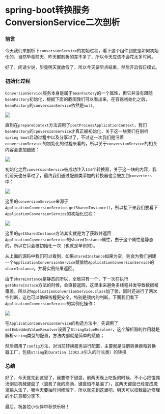 # spring-boot转换服务ConversionService二次剖析

### 前言

今天我们来剖析下`conversionService`的初始过程，看下这个组件到底是如何初始化的，当然毕竟前天、昨天都剖析的差不多了，所以今天应该不会花太多时间。

好了，闲话少说，毕竟明天就放假了，所以今天要早点结束，然后开启假日模式。

### 初始化过程

`ConversionService`服务本身是属于`beanFactory`的一个属性，但它并没有跟随`beanFactory`初始化，根据下面的截图我们可以看出来，在容器初始化之后，`beanFactory`的`conversionService`依然是`null`。

![](https://gitee.com/sysker/picBed/raw/master/blog/20210918083644.png)

直到在`prepareContext`方法调用了`postProcessApplicationContext`，我们`beanFactory`的`cpnversionService`才真正被初始化，关于这一块我们在剖析`spring boot`启动过程中以及分享过了，不过这一次我们是沿着`conversionService`的初始化的过程来看的，所以关于`conversionService`的相关内容会更加细致：

![](https://gitee.com/sysker/picBed/raw/master/blog/20210918084454.png)

初始化之后`conversionService`被成功注入`134`个转换器，关于这一块的内容，我们前天也分享过了，最终我们通过配置类添加的转换器也会被加到`converters`中：

![](https://gitee.com/sysker/picBed/raw/master/blog/20210918084756.png)

这里的`conversionService`来源于`ApplicationConversionService.getSharedInstance()`，所以接下来我们要看下`ApplicationConversionService`的初始化过程：

![](https://gitee.com/sysker/picBed/raw/master/blog/20210918085713.png)

这里的`getSharedInstance`方法其实就是为了获取并返回`ApplicationConversionService`的`sharedInstance`属性，由于这个属性是静态的，所以它只会被初始化一次（也就是单例的）。

从上面的源码中我们可以看到，如果`sharedInstance`如果为空，则会为我们创建一个`ApplicationConversionService`赋值给`ApplicationConversionService`的`shareInstance`，并将实例结果返回。

由于`shareInstance`是静态的所以，全局只有一个，下一次在执行`getShareInstace`方法的时候，会直接返回，这里未来避免多线程并发导致数据被覆盖，所以对`ApplicationConversionService.class`加了锁，同时还进行了两次空判断，这也可以确保线程更安全，特别是锁内的判断。下面我们看下`ApplicationConversionService`的实例化操作：

![](https://gitee.com/sysker/picBed/raw/master/images/Snipaste_2021-09-18_13-44-35.jpg)

在`ApplicationConversionService`的构造方法中，先调用了`setEmbeddedValueResolver`设置了`StringValueResolver`，这个解析器的作用就是解析`string`类型的配置，方法内部就是简单的赋值；

然后调用了`config`方法，对当前转换服务进行配置，主要就是注册转换器和转换器工厂，包括`string`到`Duration`（`JDK1.8`引入的时长类）的转换

### 总结

好了，今天就先到这里了，我要修下键盘，前两天晚上吃饭的时候，不小心把馄饨汤倒进机械键盘了（浪费了我的高汤，键盘怕不是渴了），这两天键盘已经变成魔鬼输入法了，我今天要抽时间修理下，所以就先到这里吧，明天可以把我最近修理的小玩意都分享下。

最后，祝各位小伙伴中秋快乐呀！
